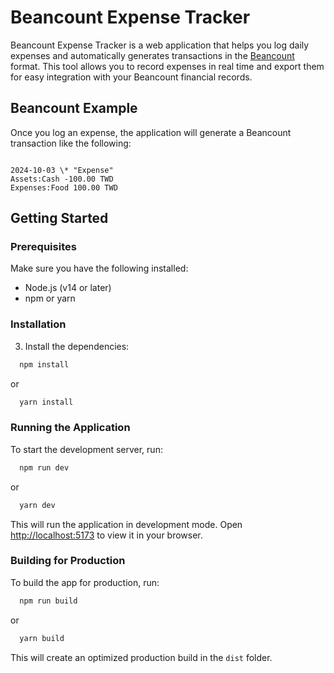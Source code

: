 # Beancount Expense Tracker

Beancount Expense Tracker is a web application that helps you log daily expenses and automatically generates transactions in the [Beancount](https://beancount.github.io/) format. This tool allows you to record expenses in real time and export them for easy integration with your Beancount financial records.

## Beancount Example

Once you log an expense, the application will generate a Beancount transaction like the following:

```

2024-10-03 \* "Expense"
Assets:Cash -100.00 TWD
Expenses:Food 100.00 TWD

```

## Getting Started

### Prerequisites

Make sure you have the following installed:

- Node.js (v14 or later)
- npm or yarn

### Installation

3. Install the dependencies:

```bash
  npm install
```

or

```bash
  yarn install
```

### Running the Application

To start the development server, run:

```bash
  npm run dev
```

or

```bash
  yarn dev
```

This will run the application in development mode. Open [http://localhost:5173](http://localhost:5173) to view it in your browser.

### Building for Production

To build the app for production, run:

```bash
  npm run build
```

or

```bash
  yarn build
```

This will create an optimized production build in the `dist` folder.

